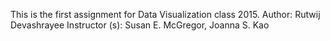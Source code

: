 This is the first assignment for Data Visualization class 2015. 
Author: Rutwij Devashrayee
Instructor (s): Susan E. McGregor, Joanna S. Kao

